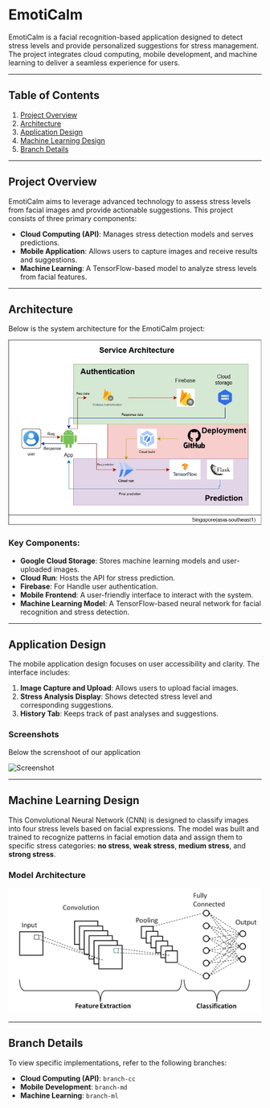 # EmotiCalm

EmotiCalm is a facial recognition-based application designed to detect stress levels and provide personalized suggestions for stress management. The project integrates cloud computing, mobile development, and machine learning to deliver a seamless experience for users.

---

## Table of Contents
1. [Project Overview](#project-overview)
2. [Architecture](#architecture)
3. [Application Design](#application-design)
4. [Machine Learning Design](#machine-learning-design)
5. [Branch Details](#branch-details)

---

## Project Overview
EmotiCalm aims to leverage advanced technology to assess stress levels from facial images and provide actionable suggestions. This project consists of three primary components:
- **Cloud Computing (API)**: Manages stress detection models and serves predictions.
- **Mobile Application**: Allows users to capture images and receive results and suggestions.
- **Machine Learning**: A TensorFlow-based model to analyze stress levels from facial features.

---

## Architecture

Below is the system architecture for the EmotiCalm project:

<img src="Image/architecture-cloud.jpg" alt="Screenshot" style="max-width: 100%; height: auto;">

### Key Components:
- **Google Cloud Storage**: Stores machine learning models and user-uploaded images.
- **Cloud Run**: Hosts the API for stress prediction.
- **Firebase**: For Handle user authentication.
- **Mobile Frontend**: A user-friendly interface to interact with the system.
- **Machine Learning Model**: A TensorFlow-based neural network for facial recognition and stress detection.

---

## Application Design

The mobile application design focuses on user accessibility and clarity. The interface includes:
1. **Image Capture and Upload**: Allows users to upload facial images.
2. **Stress Analysis Display**: Shows detected stress level and corresponding suggestions.
3. **History Tab**: Keeps track of past analyses and suggestions.

### Screenshots
Below the screnshoot of our application

<img src="Image/Mockup_Emoticalm.png" alt="Screenshot" style="max-width: 100%; height: auto;">

---

## Machine Learning Design

This Convolutional Neural Network (CNN) is designed to classify images into four stress levels based on facial expressions. The model was built and trained to recognize patterns in facial emotion data and assign them to specific stress categories: **no stress**, **weak stress**, **medium stress**, and **strong stress**.


### Model Architecture
<img src="Image/model_architecture.png" alt="Screenshot" style="max-width: 100%; height: auto;">

---

## Branch Details
To view specific implementations, refer to the following branches:
- **Cloud Computing (API)**: `branch-cc`
- **Mobile Development**: `branch-md`
- **Machine Learning**: `branch-ml`
